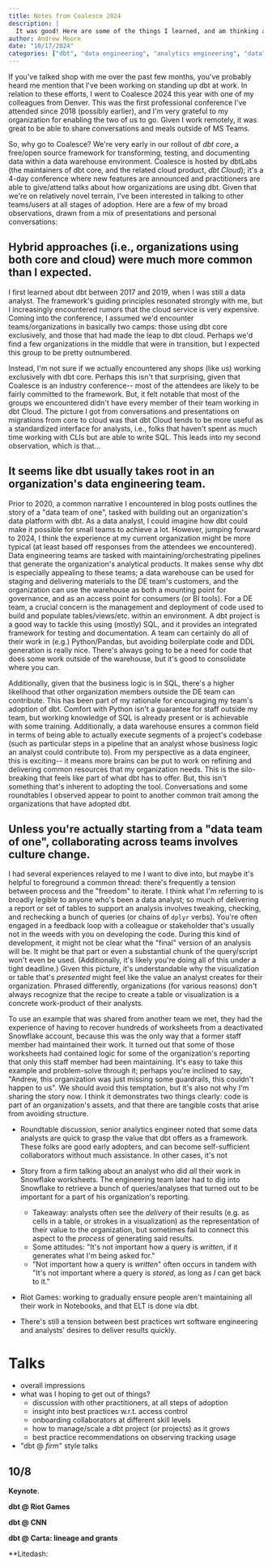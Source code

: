 ```yaml
---
title: Notes from Coalesce 2024
description: |
  It was good! Here are some of the things I learned, and am thinking about.
author: Andrew Moore
date: "10/17/2024"
categories: ["dbt", "data engineering", "analytics engineering", "data", "conferences"]
---
```


If you've talked shop with me over the past few months, you've probably heard me mention that I've been working on standing up dbt at work. In relation to these efforts, I went to Coalesce 2024 this year with one of my colleagues from Denver. This was the first professional conference I've attended since 2018 (possibly earlier), and I'm very grateful to my organization for enabling the two of us to go. Given I work remotely, it was great to be able to share conversations and meals outside of MS Teams.

So, why go to Coalesce? We're very early in our rollout of *dbt core*, a free/open source framework for transforming, testing, and documenting data within a data warehouse environment. Coalesce is hosted by dbtLabs (the maintainers of dbt core, and the related cloud product, *dbt Cloud*); it's a 4-day conference where new features are announced and practitioners are able to give/attend talks about how organizations are using dbt. Given that we're on relatively novel terrain, I've been interested in talking to other teams/users at all stages of adoption. Here are a few of my broad observations, drawn from a mix of presentations and personal conversations:

## Hybrid approaches (i.e., organizations using both core and cloud) were much more common than I expected.

I first learned about dbt between 2017 and 2019, when I was still a data analyst. The framework's guiding principles resonated strongly with me, but I increasingly encountered rumors that the cloud service is very expensive. Coming into the conference, I assumed we'd encounter teams/organizations in basically two camps: those using dbt core exclusively, and those that had made the leap to dbt cloud. Perhaps we'd find a few organizations in the middle that were in transition, but I expected this group to be pretty outnumbered.

Instead, I'm not sure if we actually encountered any shops (like us) working exclusively with dbt core. Perhaps this isn't that surprising, given that Coalesce is an industry conference-- most of the attendees are likely to be fairly committed to the framework. But, it felt notable that most of the groups we encountered didn't have every member of their team working in dbt Cloud. The picture I got from conversations and presentations on migrations from core to cloud was that dbt Cloud tends to be more useful as a standardized interface for analysts, i.e., folks that haven't spent as much time working with CLIs but are able to write SQL. This leads into my second observation, which is that...

## It seems like dbt usually takes root in an organization's data engineering team.

Prior to 2020, a common narrative I encountered in blog posts outlines the story of a "data team of one", tasked with building out an organization's data platform with dbt. As a data analyst, I could imagine how dbt could make it possible for small teams to achieve a lot. However, jumping forward to 2024, I think the experience at my current organization might be more typical (at least based off responses from the attendees we encountered). Data engineering teams are tasked with maintaining/orchestrating pipelines that generate the organization's analytical products. It makes sense why dbt is especially appealing to these teams; a data warehouse can be used for staging and delivering materials to the DE team's customers, and the organization can use the warehouse as both a mounting point for governance, and as an access point for consumers (or BI tools). For a DE team, a crucial concern is the management and deployment of code used to build and populate tables/views/etc. within an environment. A dbt project is a good way to tackle this using (mostly) SQL, and it provides an integrated framework for testing and documentation. A team can certainly do all of their work in (e.g.) Python/Pandas, but avoiding boilerplate code and DDL generation is really nice. There's always going to be a need for code that does some work outside of the warehouse, but it's good to consolidate where you can. 

Additionally, given that the business logic is in SQL, there's a higher likelihood that other organization members outside the DE team can contribute. This has been part of my rationale for encouraging my team's adoption of dbt. Comfort with Python isn't a guarantee for staff outside my team, but working knowledge of SQL is already present or is achievable with some training. Additionally, a data warehouse ensures a common field in terms of being able to actually execute segments of a project's codebase (such as particular steps in a pipeline that an analyst whose business logic an analyst could contribute to). From my perspective as a data engineer, this is exciting-- it means more brains can be put to work on refining and delivering common resources that my organization needs. This is the silo-breaking that feels like part of what dbt has to offer. But, this isn't something that's inherent to adopting the tool. Conversations and some roundtables I observed appear to point to another common trait among the organizations that have adopted dbt.

## Unless you're actually starting from a "data team of one", collaborating across teams involves culture change.

I had several experiences relayed to me I want to dive into, but maybe it's helpful to foreground a common thread: there's frequently a tension between process and the "freedom" to iterate. I think what I'm referring to is broadly legible to anyone who's been a data analyst; so much of delivering a report or set of tables to support an analysis involves tweaking, checking, and rechecking a bunch of queries (or chains of `dplyr` verbs). You're often engaged in a feedback loop with a colleague or stakeholder that's usually not in the weeds with you on developing the code. During this kind of development, it might not be clear what the "final" version of an analysis will be. It might be that part or even a substantial chunk of the query/script won't even be used. (Additionally, it's likely you're doing all of this under a tight deadline.) Given this picture, it's understandable why the visualization or table that's *presented* might feel like the value an analyst creates for their organization. Phrased differently, organizations (for various reasons) don't always recognize that the recipe to create a table or visualization is a concrete work-product of their analysts.

To use an example that was shared from another team we met, they had the experience of having to recover hundreds of worksheets from a deactivated Snowflake account, because this was the only way that a former staff member had maintained their work. It turned out that some of those worksheets had contained logic for some of the organization's reporting that only this staff member had been maintaining. It's easy to take this example and problem-solve through it; perhaps you're inclined to say, "Andrew, this organization was just missing some guardrails, this couldn't happen to us". We should avoid this temptation, but it's also not why I'm sharing the story now. I think it demonstrates two things clearly: code is part of an organization's assets, and that there are tangible costs that arise from avoiding structure.

- Roundtable discussion, senior analytics engineer noted that some data analysts are quick to grasp the value that dbt offers as a framework. These folks are good early adopters, and can become self-sufficient collaborators without much assistance. In other cases, it's not 

- Story from a firm talking about an analyst who did *all* their work in Snowflake worksheets. The engineering team later had to dig into Snowflake to retrieve a bunch of queries/analyses that turned out to be important for a part of his organization's reporting.
  - Takeaway: analysts often see the *delivery* of their results (e.g. as cells in a table, or strokes in a visualization) as the representation of their value to the organization, but sometimes fail to connect this aspect to the *process* of generating said results.
  - Some attitudes: "It's not important how a query is *written*, if it generates what I'm being asked for."
  - "Not important how a query is *written*" often occurs in tandem with "It's not important where a query is *stored*, as long as *I* can get back to it."

- Riot Games: working to gradually ensure people aren't maintaining all their work in Notebooks, and that ELT is done via dbt. 

- There's still a tension between best practices wrt software engineering and analysts' desires to deliver results quickly.


# Talks

- overall impressions
- what was I hoping to get out of things?
  - discussion with other practitioners, at all steps of adoption
  - insight into best practices w.r.t. access control
  - onboarding collaborators at different skill levels
  - how to manage/scale a dbt project (or projects) as it grows
  - best practice recommendations on observing tracking usage
- "dbt @ *firm*" style talks


## 10/8

**Keynote.**

**dbt @ Riot Games**

**dbt @ CNN**

**dbt @ Carta: lineage and grants**

**Litedash:
